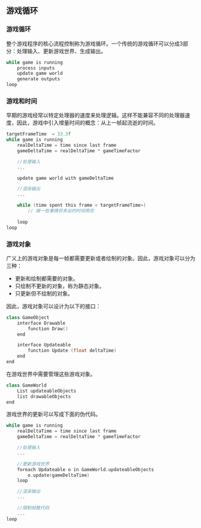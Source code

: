 ## 游戏循环

### 游戏循环

整个游戏程序的核心流程控制称为游戏循环。一个传统的游戏循环可以分成3部分：处理输入、更新游戏世界、生成输出。

```c
while game is running 
    process inputs
    update game world
    generate outputs
loop
```

### 游戏和时间

早期的游戏经常以特定处理器的速度来处理逻辑。这样不能兼容不同的处理器速度，因此，游戏中引入增量时间的概念：从上一帧起流逝的时间。

```c
targetFrameTime  = 33.3f
while game is running 
    realDeltaTime = time since last frame
    gameDeltaTime = realDeltaTime * gameTimeFactor

    //处理输入
    ...

    update game world with gameDeltaTime

    //渲染输出
    ...

    while (time spent this frame < targetFrameTime>)
        // 做一些事情将多出的时间用完
    
    loop
loop
```

### 游戏对象

广义上的游戏对象是每一帧都需要更新或者绘制的对象。因此，游戏对象可以分为三种：

- 更新和绘制都需要的对象。
- 只绘制不更新的对象，称为静态对象。
- 只更新但不绘制的对象。

因此，游戏对象可以设计为以下的接口：

```cpp
class GameObject
    interface Drawable
        function Draw()
    end

    interface Updateable
        function Update (float deltaTime)
    end
end
```

在游戏世界中需要管理这些游戏对象。

```cpp
class GameWorld
    List updateableObjects
    list drawableObjects
end
```

游戏世界的更新可以写成下面的伪代码。

```cpp
while game is running 
    realDeltaTime = time since last frame
    gameDeltaTime = realDeltaTime * gameTimeFactor

    //处理输入
    ...

    //更新游戏世界
    foreach Updateable o in GameWorld.updateableObjects
        o.update(gameDeltaTime)
    loop

    //渲染输出
    ...

    //限制帧数代码
    ...
loop
```
